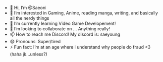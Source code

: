 - 👋 Hi, I’m @Saeoni
- 👀 I’m interested in Gaming, Anime, reading manga, writing, and basically all the nerdy things
- 🌱 I’m currently learning Video Game Developement!
- 💞️ I’m looking to collaborate on ... Anything really!
- 📫 How to reach me Discord! My discord is: saeyoung
- 😄 Pronouns: Super/tired
- ⚡ Fun fact: I’m at an age where I understand why people do fraud <3 (haha jk...unless?)

<!---
Saeoni/Saeoni is a ✨ special ✨ repository because its `README.md` (this file) appears on your GitHub profile.
You can click the Preview link to take a look at your changes.
--->
